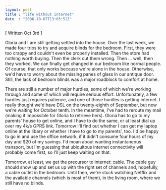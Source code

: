 ```yaml
---
layout: post
title : "life without internet"
date  : "2006-10-07T13:03:51Z"
---
```

[ Written Oct 3rd ]

Gloria and I are still getting settled into the house.  Over the last week, we made four trips to try and acquire blinds for the bedroom.  First, they were too crappy and couldn't even be properly installed.  Then the store had nothing worth buying.  Then the clerk cut them wrong.  Then ... well, then they worked. We can finally get changed in our bedroom like normal people.  Of course, that only works because we're alone in the house.  Otherwise, we'd have to worry about the missing panes of glass in our antique door.  Still, the lack of bedroom blinds was a major roadblock to comfort at home.

There are still a number of major hurdles, some of which we're working through and some of which will require serious effort.  Unfortunately, a few hurdles just requires patience, and one of those hurdles is getting internet.  I really thought we'd have DSL on the twenty-eighth of September, but now we're waiting for October tenth.  In the meantime, I've had to reroute my mail (making it impossible for Gloria to retrieve hers).  Gloria has to go to my parents' house to get online, and I have to do the same, or at least dial up over my 4k/s GPRS link.  Tomorrow I'll find out whether I can get my laptop online at the libary or whether I have to go to my parents', too.  I'd be happy to go in and use the office network, if it didn't consume four hours of my day and $20 of my savings.  I'd moan about wanting instantaneous transport, but I'm guessing that ubiquitous internet connectivity will probably come first, so I'll just keep waiting on that.

Tomorrow, at least, we get the precursor to internet: cable.  The cable guy should show up and set us up with the right set of channels and, hopefully, a cable outlet in the bedroom.  Until then, we're stuck watching Netflix and the available channels (which is most of them), in the living room, where we still have no blinds. 
